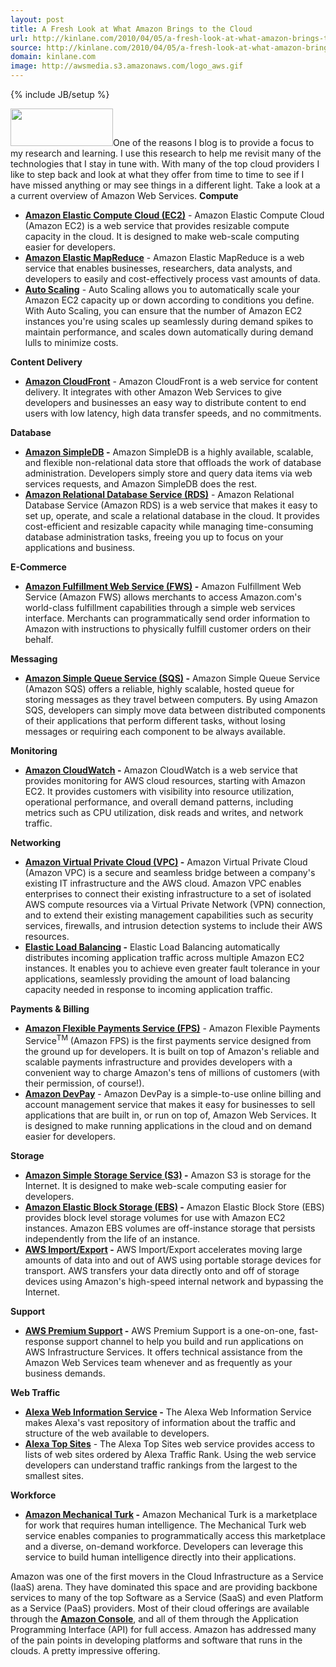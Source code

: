 ```yaml
---
layout: post
title: A Fresh Look at What Amazon Brings to the Cloud
url: http://kinlane.com/2010/04/05/a-fresh-look-at-what-amazon-brings-to-the-cloud/
source: http://kinlane.com/2010/04/05/a-fresh-look-at-what-amazon-brings-to-the-cloud/
domain: kinlane.com
image: http://awsmedia.s3.amazonaws.com/logo_aws.gif
---
```

{% include JB/setup %}<p><!DOCTYPE html PUBLIC "-//W3C//DTD XHTML 1.0 Transitional//EN"
    "http://www.w3.org/TR/xhtml1/DTD/xhtml1-transitional.dtd">
<html xmlns="http://www.w3.org/1999/xhtml">
  <head>
    <title></title>
  </head>
  <body>
    <img class="alignright" title="Amazon Web Services" src="http://awsmedia.s3.amazonaws.com/logo_aws.gif" alt="" width="164" height="60" />One of the reasons I blog is to provide a focus to my
    research and learning. I use this research to help me revisit many of the technologies that I stay in tune with. With many of the top cloud providers I like to step back and look at what they
    offer from time to time to see if I have missed anything or may see things in a different light. Take a look at a a current overview of Amazon Web Services. <strong>Compute</strong>
    <ul class="mainlist">
      <li>
        <a href="http://aws.amazon.com/ec2/"><strong>Amazon Elastic Compute Cloud (EC2)</strong></a> - Amazon Elastic Compute Cloud (Amazon EC2) is a web service that provides resizable compute
        capacity in the cloud. It is designed to make web-scale computing easier for developers.
      </li>
      <li>
        <a href="http://aws.amazon.com/elasticmapreduce/"><strong>Amazon Elastic MapReduce</strong></a> - Amazon Elastic MapReduce is a web service that enables businesses, researchers, data
        analysts, and developers to easily and cost-effectively process vast amounts of data.
      </li>
      <li>
        <a href="http://aws.amazon.com/autoscaling/"><strong>Auto Scaling</strong></a> - Auto Scaling allows you to automatically scale your Amazon EC2 capacity up or down according to conditions you
        define. With Auto Scaling, you can ensure that the number of Amazon EC2 instances you're using scales up seamlessly during demand spikes to maintain performance, and scales down automatically
        during demand lulls to minimize costs.
      </li>
    </ul><strong>Content Delivery</strong>
    <ul class="mainlist">
      <li>
        <strong><a href="http://aws.amazon.com/cloudfront/">Amazon CloudFront</a></strong> - Amazon CloudFront is a web service for content delivery. It integrates with other Amazon Web Services to
        give developers and businesses an easy way to distribute content to end users with low latency, high data transfer speeds, and no commitments.
      </li>
    </ul><strong>Database</strong>
    <ul class="mainlist">
      <li>
        <strong><a href="http://aws.amazon.com/simpledb/">Amazon SimpleDB</a> -</strong> Amazon SimpleDB is a highly available, scalable, and flexible non-relational data store that offloads the work
        of database administration. Developers simply store and query data items via web services requests, and Amazon SimpleDB does the rest.
      </li>
      <li>
        <strong><a href="http://aws.amazon.com/rds/">Amazon Relational Database Service (RDS)</a></strong> - Amazon Relational Database Service (Amazon RDS) is a web service that makes it easy to set
        up, operate, and scale a relational database in the cloud. It provides cost-efficient and resizable capacity while managing time-consuming database administration tasks, freeing you up to
        focus on your applications and business.
      </li>
    </ul><strong>E-Commerce</strong>
    <ul class="mainlist">
      <li>
        <strong><a href="http://aws.amazon.com/fws/">Amazon Fulfillment Web Service (FWS)</a> -</strong> Amazon Fulfillment Web Service (Amazon FWS) allows merchants to access Amazon.com's
        world-class fulfillment capabilities through a simple web services interface. Merchants can programmatically send order information to Amazon with instructions to physically fulfill customer
        orders on their behalf.
      </li>
    </ul><strong>Messaging</strong>
    <ul class="mainlist">
      <li>
        <strong><a href="http://aws.amazon.com/sqs/">Amazon Simple Queue Service (SQS)</a> -</strong> Amazon Simple Queue Service (Amazon SQS) offers a reliable, highly scalable, hosted queue for
        storing messages as they travel between computers. By using Amazon SQS, developers can simply move data between distributed components of their applications that perform different tasks,
        without losing messages or requiring each component to be always available.
      </li>
    </ul><strong>Monitoring</strong>
    <ul class="mainlist">
      <li>
        <strong><a href="http://aws.amazon.com/cloudwatch/">Amazon CloudWatch</a> -</strong> Amazon CloudWatch is a web service that provides monitoring for AWS cloud resources, starting with Amazon
        EC2. It provides customers with visibility into resource utilization, operational performance, and overall demand patterns, including metrics such as CPU utilization, disk reads and writes,
        and network traffic.
      </li>
    </ul><strong>Networking</strong>
    <ul class="mainlist">
      <li>
        <strong><a href="http://aws.amazon.com/vpc/">Amazon Virtual Private Cloud (VPC)</a> -</strong> Amazon Virtual Private Cloud (Amazon VPC) is a secure and seamless bridge between a company's
        existing IT infrastructure and the AWS cloud. Amazon VPC enables enterprises to connect their existing infrastructure to a set of isolated AWS compute resources via a Virtual Private Network
        (VPN) connection, and to extend their existing management capabilities such as security services, firewalls, and intrusion detection systems to include their AWS resources.
      </li>
      <li>
        <strong><a href="http://aws.amazon.com/elasticloadbalancing/">Elastic Load Balancing</a> -</strong> Elastic Load Balancing automatically distributes incoming application traffic across
        multiple Amazon EC2 instances. It enables you to achieve even greater fault tolerance in your applications, seamlessly providing the amount of load balancing capacity needed in response to
        incoming application traffic.
      </li>
    </ul><strong>Payments &amp; Billing</strong>
    <ul class="mainlist">
      <li>
        <strong><a href="http://aws.amazon.com/fps/">Amazon Flexible Payments Service (FPS)</a></strong> - Amazon Flexible Payments Service<sup>TM</sup> (Amazon FPS) is the first payments service
        designed from the ground up for developers. It is built on top of Amazon's reliable and scalable payments infrastructure and provides developers with a convenient way to charge Amazon's tens
        of millions of customers (with their permission, of course!).
      </li>
      <li>
        <strong><a href="http://aws.amazon.com/devpay/">Amazon DevPay</a></strong> - Amazon DevPay is a simple-to-use online billing and account management service that makes it easy for businesses
        to sell applications that are built in, or run on top of, Amazon Web Services. It is designed to make running applications in the cloud and on demand easier for developers.
      </li>
    </ul><strong>Storage</strong>
    <ul class="mainlist">
      <li>
        <strong><a href="http://aws.amazon.com/s3/">Amazon Simple Storage Service (S3)</a> -</strong> Amazon S3 is storage for the Internet. It is designed to make web-scale computing easier for
        developers.
      </li>
      <li>
        <strong><a href="http://aws.amazon.com/ebs/">Amazon Elastic Block Storage (EBS)</a> -</strong> Amazon Elastic Block Store (EBS) provides block level storage volumes for use with Amazon EC2
        instances. Amazon EBS volumes are off-instance storage that persists independently from the life of an instance.
      </li>
      <li>
        <strong><a href="http://aws.amazon.com/importexport/">AWS Import/Export</a> -</strong> AWS Import/Export accelerates moving large amounts of data into and out of AWS using portable storage
        devices for transport. AWS transfers your data directly onto and off of storage devices using Amazon's high-speed internal network and bypassing the Internet.
      </li>
    </ul><strong>Support</strong>
    <ul class="mainlist">
      <li>
        <strong><a href="http://aws.amazon.com/premiumsupport/">AWS Premium Support</a> -</strong> AWS Premium Support is a one-on-one, fast-response support channel to help you build and run
        applications on AWS Infrastructure Services. It offers technical assistance from the Amazon Web Services team whenever and as frequently as your business demands.
      </li>
    </ul><strong>Web Traffic</strong>
    <ul class="mainlist">
      <li>
        <strong><a href="http://aws.amazon.com/awis/">Alexa Web Information Service</a> -</strong> The Alexa Web Information Service makes Alexa's vast repository of information about the traffic and
        structure of the web available to developers.
      </li>
      <li>
        <a href="http://aws.amazon.com/alexatopsites/"><strong>Alexa Top Sites</strong></a> - The Alexa Top Sites web service provides access to lists of web sites ordered by Alexa Traffic Rank.
        Using the web service developers can understand traffic rankings from the largest to the smallest sites.
      </li>
    </ul><strong>Workforce</strong>
    <ul class="mainlist">
      <li>
        <strong><a href="http://aws.amazon.com/mturk/">Amazon Mechanical Turk</a> -</strong> Amazon Mechanical Turk is a marketplace for work that requires human intelligence. The Mechanical Turk web
        service enables companies to programmatically access this marketplace and a diverse, on-demand workforce. Developers can leverage this service to build human intelligence directly into their
        applications.
      </li>
    </ul>Amazon was one of the first movers in the Cloud Infrastructure as a Service (IaaS) arena. They have dominated this space and are providing backbone services to many of the top Software as a
    Service (SaaS) and even Platform as a Service (PaaS) providers. Most of their cloud offerings are available through the <a href="http://aws.amazon.com/console/"><strong>Amazon
    Console</strong></a>, and all of them through the Application Programming Interface (API) for full access. Amazon has addressed many of the pain points in developing platforms and software that
    runs in the clouds. A pretty impressive offering.
  </body>
</html></p>
